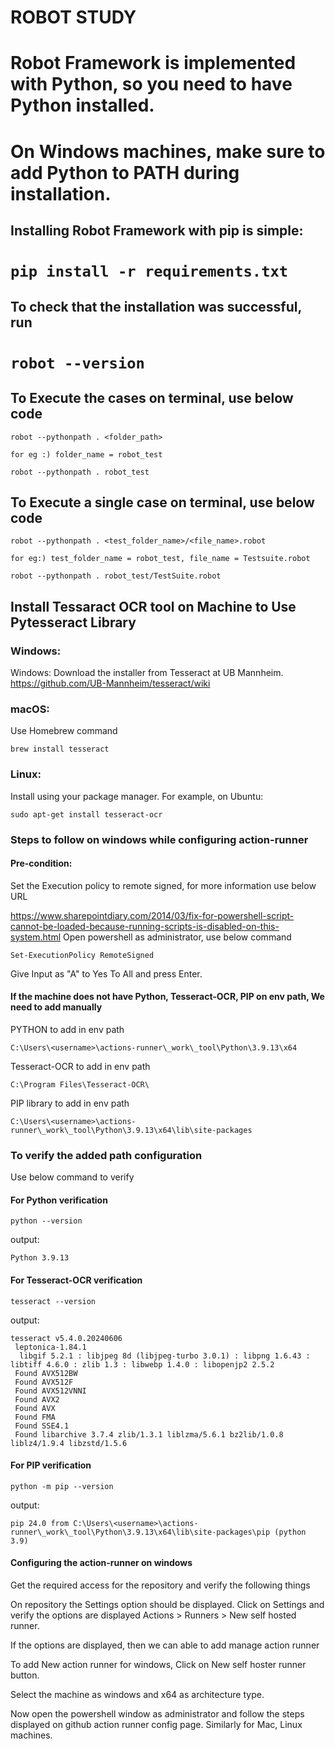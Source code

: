 # ROBOT STUDY

# Robot Framework is implemented with Python, so you need to have Python installed.
# On Windows machines, make sure to add Python to PATH during installation.

## Installing Robot Framework with pip is simple:

# ```pip install -r requirements.txt ```

## To check that the installation was successful, run

# ``` robot --version ```

## To Execute the cases on terminal, use below code
 
``` 
robot --pythonpath . <folder_path>

for eg :) folder_name = robot_test 

robot --pythonpath . robot_test
```

## To Execute a single case on terminal, use below code

```
robot --pythonpath . <test_folder_name>/<file_name>.robot

for eg:) test_folder_name = robot_test, file_name = Testsuite.robot

robot --pythonpath . robot_test/TestSuite.robot
```

## Install Tessaract OCR tool on Machine to Use Pytesseract Library

### Windows:
Windows: Download the installer from Tesseract at UB Mannheim.
https://github.com/UB-Mannheim/tesseract/wiki

### macOS: 
Use Homebrew command
```commandline
brew install tesseract
```

### Linux: 
Install using your package manager. For example, on Ubuntu:
```commandline
sudo apt-get install tesseract-ocr
```

### Steps to follow on windows while configuring action-runner
#### Pre-condition:
Set the Execution policy to remote signed, for more information use below URL

https://www.sharepointdiary.com/2014/03/fix-for-powershell-script-cannot-be-loaded-because-running-scripts-is-disabled-on-this-system.html
Open powershell as administrator, use below command

```
Set-ExecutionPolicy RemoteSigned
```
Give Input as "A" to Yes To All and press Enter.

#### If the machine does not have Python, Tesseract-OCR, PIP on env path, We need to add manually

PYTHON to add in env path

```commandline
C:\Users\<username>\actions-runner\_work\_tool\Python\3.9.13\x64
```
Tesseract-OCR to add in env path

```commandline
C:\Program Files\Tesseract-OCR\
```

PIP library to add in env path

```commandline
C:\Users\<username>\actions-runner\_work\_tool\Python\3.9.13\x64\lib\site-packages
```

### To verify the added path configuration

Use below command to verify
#### For Python verification

```commandline
python --version
```
output: 
```
Python 3.9.13
```

#### For Tesseract-OCR verification
```commandline
tesseract --version
```
output: 
```
tesseract v5.4.0.20240606
 leptonica-1.84.1
  libgif 5.2.1 : libjpeg 8d (libjpeg-turbo 3.0.1) : libpng 1.6.43 : libtiff 4.6.0 : zlib 1.3 : libwebp 1.4.0 : libopenjp2 2.5.2
 Found AVX512BW
 Found AVX512F
 Found AVX512VNNI
 Found AVX2
 Found AVX
 Found FMA
 Found SSE4.1
 Found libarchive 3.7.4 zlib/1.3.1 liblzma/5.6.1 bz2lib/1.0.8 liblz4/1.9.4 libzstd/1.5.6
```

#### For PIP verification
```commandline
python -m pip --version
```
output: 
```
pip 24.0 from C:\Users\<username>\actions-runner\_work\_tool\Python\3.9.13\x64\lib\site-packages\pip (python 3.9)
```

#### Configuring the action-runner on windows
Get the required access for the repository and verify the following things

On repository the Settings option should be displayed.
Click on Settings and verify the options are displayed
Actions > Runners > New self hosted runner.

If the options are displayed, then we can able to add manage action runner

To add New action runner for windows, Click on New self hoster runner button.

Select the machine as windows and x64 as architecture type.

Now open the powershell window as administrator and follow the steps displayed on github action runner config page.
Similarly for Mac, Linux machines.
